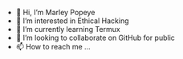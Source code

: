 - 👋 Hi, I’m Marley Popeye
- 👀 I’m interested in Ethical Hacking
- 🌱 I’m currently learning Termux
- 💞️ I’m looking to collaborate on GitHub for public 
- 📫 How to reach me ...

<!---
Hey guys I have a youtube channel where I teaches about some fundamental hacking. So you may subscribe my channel. Channel name :- Marley Popeye
I have came here to learn. Thank you
--->
